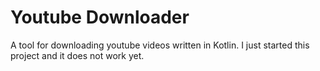 # Youtube Downloader
A tool for downloading youtube videos written in Kotlin. I just started this project and it does not work yet.

